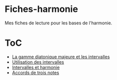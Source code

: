# Fiches-harmonie

Mes fiches de lecture pour les bases de l'harmonie.


# ToC
- [La gamme diatonique majeure et les intervalles](01-Gamme-diatonique-majeure-et-intervalles.md)
- [Utilisation des intervalles](02-Utilisation-des-intervalles.md)
- [Intervalles et harmonie](03-Intervalles-et-harmonie.md)
- [Accords de trois notes](04-Accords-de-trois-nodes.md)
